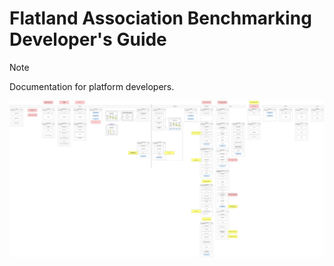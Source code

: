 # Flatland Association Benchmarking Developer's Guide

> [!NOTE]  
> Documentation for platform developers.

![WebFlow.drawio.png](img/development/WebFlow.drawio.png)

